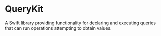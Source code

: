# QueryKit

A Swift library providing functionality for declaring and executing queries that can run operations attempting to obtain values.
